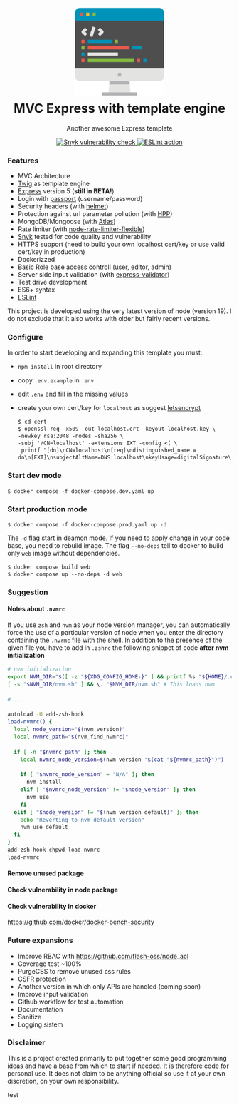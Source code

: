 <p align="center" style="margin-bottom: 0px !important;">
  <img width="200" src="loghi.png" alt="MVC Express" align="center">
</p>

<h1 align="center" style="margin-top: 10px;">
  MVC Express with template engine
</h1>

<p align="center">
  Another awesome Express template
</p>

<div align="center">
  <a href="https://snyk.io/test/github/paolaguarasci/templateAppExpressMVC">
    <img src="https://snyk.io/test/github/paolaguarasci/templateAppExpressMVC/badge.svg" alt="Snyk vulnerability check">
  </a>

  <a href="https://github.com/paolaguarasci/templateAppExpressMVC/actions/workflows/eslint.yml">
    <img src="https://github.com/paolaguarasci/templateAppExpressMVC/actions/workflows/eslint.yml/badge.svg?branch=dev" alt="ESLint action">
  </a>
</div>

### Features

- MVC Architecture
- [Twig](https://www.npmjs.com/package/twig) as template engine
- [Express](https://www.npmjs.com/package/express) version 5 (**still in BETA!**)
- Login with [passport](https://www.npmjs.com/package/passport) (username/password)
- Security headers (with [helmet](https://www.npmjs.com/package/helmet))
- Protection against url parameter pollution (with [HPP](https://www.npmjs.com/package/hpp))
- MongoDB/Mongoose (with [Atlas](https://cloud.mongodb.com/))
- Rate limiter (with [node-rate-limiter-flexible](https://www.npmjs.com/package/rate-limiter-flexible))
- [Snyk](https://snyk.io/) tested for code quality and vulnerability
- HTTPS support (need to build your own localhost cert/key or use valid cert/key in production)
- Dockerizzed
- Basic Role base access controll (user, editor, admin)
- Server side input validation (with [express-validator](https://www.npmjs.com/package/express-validator))
- Test drive development
- ES6+ syntax
- [ESLint](https://www.npmjs.com/package/eslint)

This project is developed using the very latest version of node (version 19). I do not exclude that it also works with older but fairly recent versions.

### Configure

In order to start developing and expanding this template you must:

- `npm install` in root directory
- copy `.env.example` in `.env`
- edit `.env` end fill in the missing values
- create your own cert/key for `localhost` as suggest [letsencrypt](https://letsencrypt.org/docs/certificates-for-localhost/)

  ```shell
  $ cd cert
  $ openssl req -x509 -out localhost.crt -keyout localhost.key \
  -newkey rsa:2048 -nodes -sha256 \
  -subj '/CN=localhost' -extensions EXT -config <( \
   printf "[dn]\nCN=localhost\n[req]\ndistinguished_name = dn\n[EXT]\nsubjectAltName=DNS:localhost\nkeyUsage=digitalSignature\nextendedKeyUsage=serverAuth")
  ```

### Start dev mode

```shell
$ docker compose -f docker-compose.dev.yaml up
```

### Start production mode

```shell
$ docker compose -f docker-compose.prod.yaml up -d
```

The `-d` flag start in deamon mode.
If you need to apply change in your code base, you need to rebuild image. The flag `--no-deps` tell to docker to build only `web` image without dependencies.

```shell
$ docker compose build web
$ docker compose up --no-deps -d web
```

### Suggestion

#### Notes about `.nvmrc`

If you use `zsh` and `nvm` as your node version manager, you can automatically force the use of a particular version of node when you enter the directory containing the `.nvrmc` file with the shell. In addition to the presence of the given file you have to add in `.zshrc` the following snippet of code **after nvm initialization**

```sh
# nvm initialization
export NVM_DIR="$([ -z "${XDG_CONFIG_HOME-}" ] && printf %s "${HOME}/.nvm" || printf %s "${XDG_CONFIG_HOME}/nvm")"
[ -s "$NVM_DIR/nvm.sh" ] && \. "$NVM_DIR/nvm.sh" # This loads nvm

# ...

autoload -U add-zsh-hook
load-nvmrc() {
  local node_version="$(nvm version)"
  local nvmrc_path="$(nvm_find_nvmrc)"

  if [ -n "$nvmrc_path" ]; then
    local nvmrc_node_version=$(nvm version "$(cat "${nvmrc_path}")")

    if [ "$nvmrc_node_version" = "N/A" ]; then
      nvm install
    elif [ "$nvmrc_node_version" != "$node_version" ]; then
      nvm use
    fi
  elif [ "$node_version" != "$(nvm version default)" ]; then
    echo "Reverting to nvm default version"
    nvm use default
  fi
}
add-zsh-hook chpwd load-nvmrc
load-nvmrc
```

#### Remove unused package

#### Check vulnerability in node package

#### Check vulnerability in docker

https://github.com/docker/docker-bench-security

### Future expansions

- Improve RBAC with https://github.com/flash-oss/node_acl
- Coverage test ~100%
- PurgeCSS to remove unused css rules
- CSFR protection
- Another version in which only APIs are handled (coming soon)
- Improve input validation
- Github workflow for test automation
- Documentation
- Sanitize
- Logging sistem

### Disclaimer

This is a project created primarily to put together some good programming ideas and have a base from which to start if needed. It is therefore code for personal use. It does not claim to be anything official so use it at your own discretion, on your own responsibility.





test


